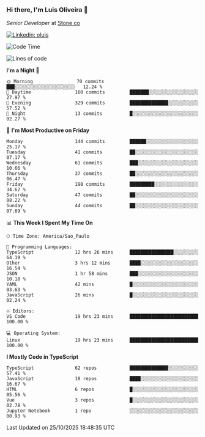 ### Hi there, I'm Luis Oliveira 👋
*Senior Developer* at [Stone co](https://www.stone.com.br)  

[![Linkedin: oluis](https://img.shields.io/badge/-ooluis-blue?style=flat-square&logo=Linkedin&logoColor=white&link=https://www.linkedin.com/in/ooluis)](https://www.linkedin.com/in/ooluis/)

<!--START_SECTION:waka-->
![Code Time](http://img.shields.io/badge/Code%20Time-5%2C275%20hrs%2030%20mins-blue)

![Lines of code](https://img.shields.io/badge/From%20Hello%20World%20I%27ve%20Written-331.0%20thousand%20lines%20of%20code-blue)

**I'm a Night 🦉** 

```text
🌞 Morning                70 commits          ███░░░░░░░░░░░░░░░░░░░░░░   12.24 % 
🌆 Daytime                160 commits         ███████░░░░░░░░░░░░░░░░░░   27.97 % 
🌃 Evening                329 commits         ██████████████░░░░░░░░░░░   57.52 % 
🌙 Night                  13 commits          █░░░░░░░░░░░░░░░░░░░░░░░░   02.27 % 
```
📅 **I'm Most Productive on Friday** 

```text
Monday                   144 commits         ██████░░░░░░░░░░░░░░░░░░░   25.17 % 
Tuesday                  41 commits          ██░░░░░░░░░░░░░░░░░░░░░░░   07.17 % 
Wednesday                61 commits          ███░░░░░░░░░░░░░░░░░░░░░░   10.66 % 
Thursday                 37 commits          ██░░░░░░░░░░░░░░░░░░░░░░░   06.47 % 
Friday                   198 commits         █████████░░░░░░░░░░░░░░░░   34.62 % 
Saturday                 47 commits          ██░░░░░░░░░░░░░░░░░░░░░░░   08.22 % 
Sunday                   44 commits          ██░░░░░░░░░░░░░░░░░░░░░░░   07.69 % 
```


📊 **This Week I Spent My Time On** 

```text
🕑︎ Time Zone: America/Sao_Paulo

💬 Programming Languages: 
TypeScript               12 hrs 26 mins      ████████████████░░░░░░░░░   64.19 % 
Other                    3 hrs 12 mins       ████░░░░░░░░░░░░░░░░░░░░░   16.54 % 
JSON                     1 hr 58 mins        ███░░░░░░░░░░░░░░░░░░░░░░   10.18 % 
YAML                     42 mins             █░░░░░░░░░░░░░░░░░░░░░░░░   03.63 % 
JavaScript               26 mins             █░░░░░░░░░░░░░░░░░░░░░░░░   02.24 % 

🔥 Editors: 
VS Code                  19 hrs 23 mins      █████████████████████████   100.00 % 

💻 Operating System: 
Linux                    19 hrs 23 mins      █████████████████████████   100.00 % 
```

**I Mostly Code in TypeScript** 

```text
TypeScript               62 repos            ██████████████░░░░░░░░░░░   57.41 % 
JavaScript               18 repos            ████░░░░░░░░░░░░░░░░░░░░░   16.67 % 
HTML                     6 repos             █░░░░░░░░░░░░░░░░░░░░░░░░   05.56 % 
Vue                      3 repos             █░░░░░░░░░░░░░░░░░░░░░░░░   02.78 % 
Jupyter Notebook         1 repo              ░░░░░░░░░░░░░░░░░░░░░░░░░   00.93 % 
```




 Last Updated on 25/10/2025 18:48:35 UTC
<!--END_SECTION:waka-->
